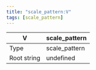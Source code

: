 ```yaml
---
title: "scale_pattern:V"
tags: [scale_pattern]
---
```


|V|scale_pattern|
|---|---|
|Type|scale_pattern|
|Root string|undefined|


